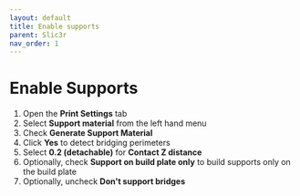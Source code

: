 ```yaml
---
layout: default
title: Enable supports
parent: Slic3r
nav_order: 1
---
```

# Enable Supports
1. Open the **Print Settings** tab
2. Select **Support material** from the left hand menu
3. Check **Generate Support Material**
4. Click **Yes** to detect bridging perimeters
5. Select **0.2 (detachable)** for **Contact Z distance**
6. Optionally, check **Support on build plate only** to build supports only on the build plate
7. Optionally, uncheck **Don't support bridges**